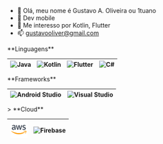 - 👋 Olá, meu nome é Gustavo A. Oliveira ou 1tuano
- 👀 Dev mobile
- 🌱 Me interesso por Kotlin, Flutter
- 📫 gustavooliver@gmail.com

<!---
1tuano/1tuano is a ✨ special ✨ repository because its `README.md` (this file) appears on your GitHub profile.
You can click the Preview link to take a look at your changes.
--->

<div>
  **Linguagens**
  
  <img title="Java" alt="Java" width="40px" src="https://cdn.jsdelivr.net/gh/devicons/devicon/icons/java/java-original.svg" />|<img alt="Kotlin" title="Kotlin" width="40px" src="https://cdn.jsdelivr.net/gh/devicons/devicon/icons/kotlin/kotlin-original.svg">|<img title="Flutter" alt="Flutter" width="40px" src="https://cdn.jsdelivr.net/gh/devicons/devicon/icons/dart/dart-original.svg">|<img title="C#" alt="C#" width="40px" src="https://cdn.jsdelivr.net/gh/devicons/devicon/icons/c/c-original.svg">
|--|--|--|--|
  </div>


<div>
  **Frameworks**

<img title="Android Studio" alt="Android Studio" width="40px" src="https://cdn.jsdelivr.net/gh/devicons/devicon/icons/androidstudio/androidstudio-original.svg">|<img title="Visual Studio" alt="Visual Studio" width="40px" src="https://cdn.jsdelivr.net/gh/devicons/devicon/icons/visualstudio/visualstudio-plain.svg">
|--|--|

  </div>

<div>>
  **Cloud**

<img title="AWS" alt="AWS" width="40px" src="https://raw.githubusercontent.com/github/explore/main/topics/aws/aws.png">|<img title="Firebase" alt="Firebase" width="40px" src="https://cdn.jsdelivr.net/gh/devicons/devicon/icons/firebase/firebase-plain-wordmark.svg">
|--|--|
  
  </div>

